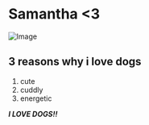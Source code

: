 # Samantha <3

![Image](https://styles.redditmedia.com/t5_346cl/styles/communityIcon_09sormoxbtu31.png)

## 3 reasons why i love dogs
1. cute
2. cuddly
3. energetic

***I LOVE DOGS!!***


